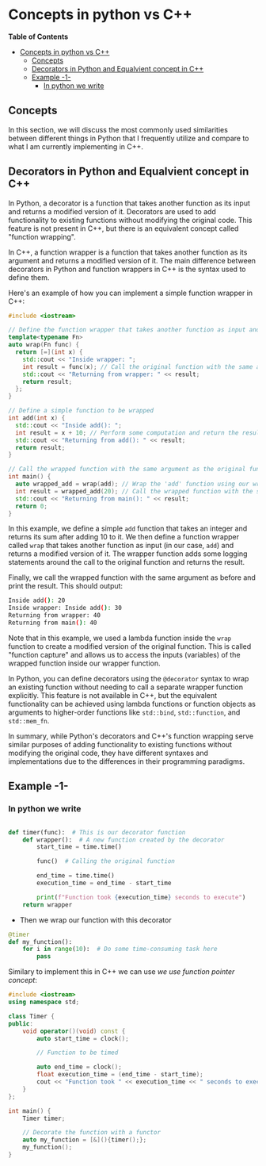 # Concepts in python vs C++

<!-- markdown-toc start - Don't edit this section. Run M-x markdown-toc-refresh-toc -->
**Table of Contents**

- [Concepts in python vs C++](#concepts-in-python-vs-c)
    - [Concepts](#concepts)
    - [Decorators in Python and Equalvient concept in C++](#decorators-in-python-and-equalvient-concept-in-c)
    - [Example -1-](#example--1-)
        - [In python we write](#in-python-we-write)

<!-- markdown-toc end -->

## Concepts

In this section, we will discuss the most commonly used similarities between
different things in Python that I frequently utilize and compare to what I am
currently implementing in C++.


## Decorators in Python and Equalvient concept in C++

In Python, a decorator is a function that takes another function as its input
and returns a modified version of it. Decorators are used to add functionality
to existing functions without modifying the original code. This feature is not
present in C++, but there is an equivalent concept called "function wrapping".

In C++, a function wrapper is a function that takes another function as its
argument and returns a modified version of it. The main difference between
decorators in Python and function wrappers in C++ is the syntax used to define
them.

Here's an example of how you can implement a simple function wrapper in C++:

```cpp
#include <iostream>

// Define the function wrapper that takes another function as input and returns a modified version of it
template<typename Fn>
auto wrap(Fn func) {
  return [=](int x) {
    std::cout << "Inside wrapper: ";
    int result = func(x); // Call the original function with the same argument
    std::cout << "Returning from wrapper: " << result;
    return result;
  };
}

// Define a simple function to be wrapped
int add(int x) {
  std::cout << "Inside add(): ";
  int result = x + 10; // Perform some computation and return the result
  std::cout << "Returning from add(): " << result;
  return result;
}

// Call the wrapped function with the same argument as the original function
int main() {
  auto wrapped_add = wrap(add); // Wrap the 'add' function using our wrapper function
  int result = wrapped_add(20); // Call the wrapped function with the same argument as before
  std::cout << "Returning from main(): " << result;
  return 0;
}
```

In this example, we define a simple `add` function that takes an integer and
returns its sum after adding 10 to it. We then define a function wrapper called
`wrap` that takes another function as input (in our case, `add`) and returns a
modified version of it. The wrapper function adds some logging statements around
the call to the original function and returns the result.

Finally, we call the wrapped function with the same argument as before and print
the result. This should output:

```sh
Inside add(): 20
Inside wrapper: Inside add(): 30
Returning from wrapper: 40
Returning from main(): 40
```

Note that in this example, we used a lambda function inside the `wrap` function
to create a modified version of the original function. This is called "function
capture" and allows us to access the inputs (variables) of the wrapped function
inside our wrapper function.

In Python, you can define decorators using the `@decorator` syntax to wrap an
existing function without needing to call a separate wrapper function
explicitly. This feature is not available in C++, but the equivalent
functionality can be achieved using lambda functions or function objects as
arguments to higher-order functions like `std::bind`, `std::function`, and
`std::mem_fn`.

In summary, while Python's decorators and C++'s function wrapping serve similar
purposes of adding functionality to existing functions without modifying the
original code, they have different syntaxes and implementations due to the
differences in their programming paradigms.


## Example -1-
### In python we write

```python

def timer(func):  # This is our decorator function
    def wrapper():  # A new function created by the decorator
        start_time = time.time()

        func()  # Calling the original function

        end_time = time.time()
        execution_time = end_time - start_time

        print(f"Function took {execution_time} seconds to execute")
    return wrapper

```

- Then we wrap our function with this decorator
```python
@timer
def my_function():
    for i in range(10):  # Do some time-consuming task here
        pass
```

Similary to implement this in C++ we can use *we use function pointer concept*:

```cpp
#include <iostream>
using namespace std;

class Timer {
public:
    void operator()(void) const {
        auto start_time = clock();

        // Function to be timed

        auto end_time = clock();
        float execution_time = (end_time - start_time);
        cout << "Function took " << execution_time << " seconds to execute" << endl;
    }
};

int main() {
    Timer timer;

    // Decorate the function with a functor
    auto my_function = [&](){timer();};
    my_function();
}

```
